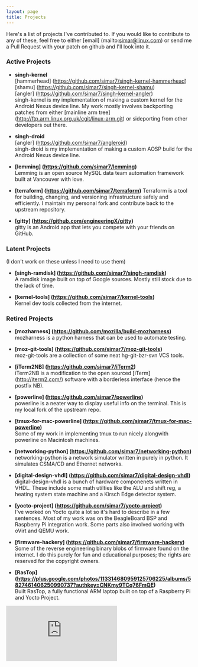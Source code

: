 ```yaml
---
layout: page
title: Projects 
---
```


Here's a list of projects I've contributed to. If you would like to contribute to any of these, feel free to either [email] (mailto:simar@linux.com) or send me a Pull Request with your patch on github and I'll look into it.

### Active Projects

* **singh-kernel**    
[hammerhead] (https://github.com/simar7/singh-kernel-hammerhead)    
[shamu] (https://github.com/simar7/singh-kernel-shamu)        
[angler] (https://github.com/simar7/singh-kernel-angler)    
singh-kernel is my implementation of making a custom kernel for the Android Nexus device line. My work mostly involves backporting patches from either [mainline arm tree] (http://ftp.arm.linux.org.uk/cgit/linux-arm.git) or sideporting from other developers out there.

* **singh-droid**      
[angler] (https://github.com/simar7/angleroid)        
singh-droid is my implementation of making a custom AOSP build for the Android Nexus device line.

* **[lemming] (https://github.com/simar7/lemming)**    
Lemming is an open source MySQL data team automation framework built at Vancouver with love.

* **[terraform] (https://github.com/simar7/terraform)**
Terraform is a tool for building, changing, and versioning infrastructure safely and efficiently. I maintain my personal fork and contribute back to the upstream repository.

* **[gitty] (https://github.com/engineeringX/gitty)**    
gitty is an Android app that lets you compete with your friends on GitHub.

### Latent Projects
(I don't work on these unless I need to use them)

* **[singh-ramdisk] (https://github.com/simar7/singh-ramdisk)**    
A ramdisk image built on top of Google sources. Mostly still stock due to the lack of time.

* **[kernel-tools] (https://github.com/simar7/kernel-tools)**    
Kernel dev tools collected from the internet.

### Retired Projects

* **[mozharness] (https://github.com/mozilla/build-mozharness)**    
mozharness is a python harness that can be used to automate testing.

* **[moz-git-tools] (https://github.com/simar7/moz-git-tools)**    
moz-git-tools are a collection of some neat hg-git-bzr-svn VCS tools.

* **[iTerm2NB] (https://github.com/simar7/iTerm2)**    
iTerm2NB is a modification to the open sourced [iTerm] (http://iterm2.com/) software with a borderless interface (hence the postfix NB).

* **[powerline] (https://github.com/simar7/powerline)**     
powerline is a neater way to display useful info on the terminal. This is my local fork of the upstream repo.

* **[tmux-for-mac-powerline] (https://github.com/simar7/tmux-for-mac-powerline)**     
Some of my work in implementing tmux to run nicely alongwith powerline on Macintosh machines.

* **[networking-python] (https://github.com/simar7/networking-python)**    
networking-python is a network simulator written in purely in python. It simulates CSMA/CD and Ethernet networks.

* **[digital-design-vhdl] (https://github.com/simar7/digital-design-vhdl)**     
digital-design-vhdl is a bunch of hardware componenets written in VHDL. These include some math utilties like the ALU and shift reg, a heating system state machine and a Kirsch Edge detector system.

* **[yocto-project] (https://github.com/simar7/yocto-project)**    
I've worked on Yocto quite a lot so it's hard to describe in a few sentences. Most of my work was on the BeagleBoard BSP and Raspberry Pi integration work. Some parts also involved working with oVirt and QEMU work.

* **[firmware-hackery] (https://github.com/simar7/firmware-hackery)**    
Some of the reverse engineering binary blobs of firmware found on the internet. I do this purely for fun and educational purposes; the rights are reserved for the copyright owners.

* **[RasTop] (https://plus.google.com/photos/113314680959125706225/albums/5827461406250990737?authkey=CNKmy9TCq76FmQE)**    
Built RasTop, a fully functional ARM laptop built on top of a Raspberry Pi and Yocto Project.


[![Analytics](https://ga-beacon.appspot.com/UA-58200910-1/simar7.github.io/projects.md?pixel)](https://github.com/igrigorik/ga-beacon)

